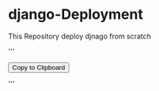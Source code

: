 # django-Deployment
This Repository deploy djnago from scratch
<script src="https://cdn.jsdelivr.net/clipboard.js/2.0.8/clipboard.min.js"></script>
'''
<div>
  <button class="clipboard-btn" data-clipboard-target="#example-code">Copy to Clipboard</button>
</div>

'''
 

